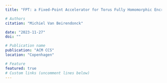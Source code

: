 ```yaml
---
title: "FPT: a Fixed-Point Accelerator for Torus Fully Homomorphic Encryption"

# Authors
citation: "Michiel Van Beirendonck"

date: "2023-11-27"
doi: ""

# Publication name
publication: "ACM CCS"
location: "Copenhagen"

# Feature
featured: true
# Custom links (uncomment lines below)
---
```

